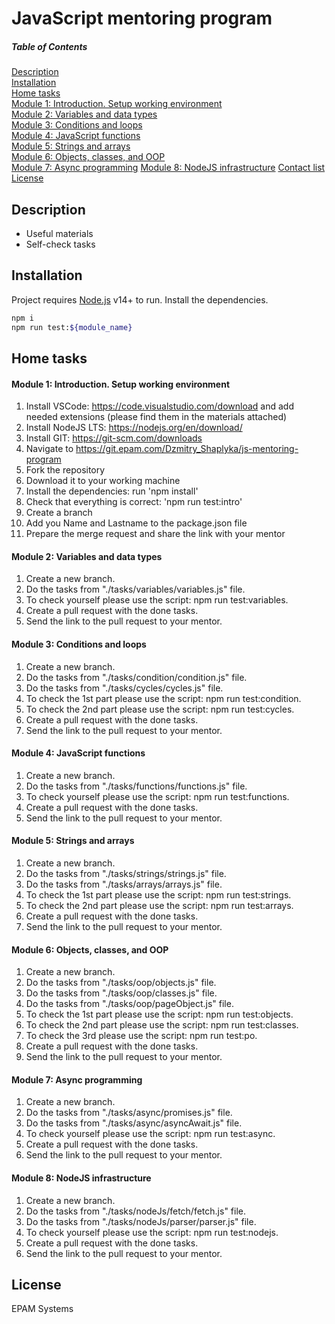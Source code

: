 # JavaScript mentoring program

##### Table of Contents

[Description](#description)  
[Installation](#installation)  
[Home tasks](#tasks)  
[Module 1: Introduction. Setup working environment](#module_1)  
[Module 2: Variables and data types](#module_2)  
[Module 3: Conditions and loops](#module_3)  
[Module 4: JavaScript functions](#module_4)  
[Module 5: Strings and arrays](#module_5)  
[Module 6: Objects, classes, and OOP](#module_6)  
[Module 7: Async programming](#module_7)
[Module 8: NodeJS infrastructure](#module_8)
[Contact list](#contacts)
[License](#license)

<a name="description"/>

## Description

- Useful materials
- Self-check tasks

<a name="installation"/>

## Installation

Project requires [Node.js](https://nodejs.org/) v14+ to run.
Install the dependencies.

```sh
npm i
npm run test:${module_name}
```

<a name="tasks"/>

## Home tasks

<a name="module_1"/>

#### Module 1: Introduction. Setup working environment

1. Install VSCode: https://code.visualstudio.com/download and add needed extensions (please find them in the materials attached)
2. Install NodeJS LTS: https://nodejs.org/en/download/
3. Install GIT: https://git-scm.com/downloads
4. Navigate to https://git.epam.com/Dzmitry_Shaplyka/js-mentoring-program
5. Fork the repository
6. Download it to your working machine
7. Install the dependencies: run 'npm install'
8. Check that everything is correct: 'npm run test:intro'
9. Create a branch
10. Add you Name and Lastname to the package.json file
11. Prepare the merge request and share the link with your mentor

<a name="module_2"/>

#### Module 2: Variables and data types

1. Create a new branch.
2. Do the tasks from "./tasks/variables/variables.js" file.
3. To check yourself please use the script: npm run test:variables.
4. Create a pull request with the done tasks.
5. Send the link to the pull request to your mentor.

<a name="module_3"/>

#### Module 3: Conditions and loops

1. Create a new branch.
2. Do the tasks from "./tasks/condition/condition.js" file.
3. Do the tasks from "./tasks/cycles/cycles.js" file.
4. To check the 1st part please use the script: npm run test:condition.
5. To check the 2nd part please use the script: npm run test:cycles.
6. Create a pull request with the done tasks.
7. Send the link to the pull request to your mentor.

<a name="module_4"/>

#### Module 4: JavaScript functions

1. Create a new branch.
2. Do the tasks from "./tasks/functions/functions.js" file.
3. To check yourself please use the script: npm run test:functions.
4. Create a pull request with the done tasks.
5. Send the link to the pull request to your mentor.

<a name="module_5"/>

#### Module 5: Strings and arrays

1. Create a new branch.
2. Do the tasks from "./tasks/strings/strings.js" file.
3. Do the tasks from "./tasks/arrays/arrays.js" file.
4. To check the 1st part please use the script: npm run test:strings.
5. To check the 2nd part please use the script: npm run test:arrays.
6. Create a pull request with the done tasks.
7. Send the link to the pull request to your mentor.

<a name="module_6"/>

#### Module 6: Objects, classes, and OOP

1. Create a new branch.
2. Do the tasks from "./tasks/oop/objects.js" file.
3. Do the tasks from "./tasks/oop/classes.js" file.
4. Do the tasks from "./tasks/oop/pageObject.js" file.
5. To check the 1st part please use the script: npm run test:objects.
6. To check the 2nd part please use the script: npm run test:classes.
7. To check the 3rd please use the script: npm run test:po.
8. Create a pull request with the done tasks.
9. Send the link to the pull request to your mentor.

<a name="module_7"/>

#### Module 7: Async programming

1. Create a new branch.
2. Do the tasks from "./tasks/async/promises.js" file.
3. Do the tasks from "./tasks/async/asyncAwait.js" file.
4. To check yourself please use the script: npm run test:async.
5. Create a pull request with the done tasks.
6. Send the link to the pull request to your mentor.

<a name="module_8"/>

#### Module 8: NodeJS infrastructure

1. Create a new branch.
2. Do the tasks from "./tasks/nodeJs/fetch/fetch.js" file.
3. Do the tasks from "./tasks/nodeJs/parser/parser.js" file.
4. To check yourself please use the script: npm run test:nodejs.
5. Create a pull request with the done tasks.
6. Send the link to the pull request to your mentor.


<a name="license"/>

## License

EPAM Systems
